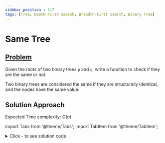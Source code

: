 ```yaml
---
sidebar_position : 117
tags: [Tree, Depth-First Search, Breadth-First Search, Binary Tree]
---
```


# Same Tree

## [Problem](https://leetcode.com/problems/same-tree/)

<p>Given the roots of two binary trees <code>p</code> and <code>q</code>, write a function to check if they are the same or not.</p>

<p>Two binary trees are considered the same if they are structurally identical, and the nodes have the same value.</p>

## Solution Approach

Expected Time complexity: $O(n)$

import Tabs from '@theme/Tabs';
import TabItem from '@theme/TabItem';

<details><summary>Click - to see solution code</summary>

<Tabs>
<TabItem value="cpp" label="C++">

```cpp
class Solution {
   public:
    bool isSameTree(TreeNode* p, TreeNode* q) {
        if (!p && !q) return true;
        if ((!p && q) || (p && !q)) return false;
        if (p->val != q->val) return false;
        return (isSameTree(p->right, q->right) & isSameTree(p->left, q->left));
    }
};

```
</TabItem>
</Tabs>

</details>
